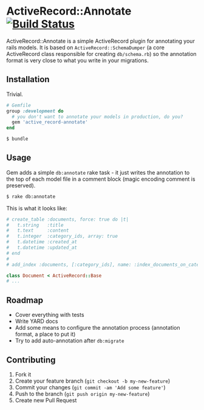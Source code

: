 # ActiveRecord::Annotate [![Build Status](https://travis-ci.org/7even/active_record-annotate.png)](https://travis-ci.org/7even/active_record-annotate)

ActiveRecord::Annotate is a simple ActiveRecord plugin for annotating your rails models. It is based on `ActiveRecord::SchemaDumper` (a core ActiveRecord class responsible for creating `db/schema.rb`) so the annotation format is very close to what you write in your migrations.

## Installation

Trivial.

``` ruby
# Gemfile
group :development do
  # you don't want to annotate your models in production, do you?
  gem 'active_record-annotate'
end
```

``` sh
$ bundle
```

## Usage

Gem adds a simple `db:annotate` rake task - it just writes the annotation to the top of each model file in a comment block (magic encoding comment is preserved).

``` sh
$ rake db:annotate
```

This is what it looks like:

``` ruby
# create_table :documents, force: true do |t|
#   t.string   :title
#   t.text     :content
#   t.integer  :category_ids, array: true
#   t.datetime :created_at
#   t.datetime :updated_at
# end
#
# add_index :documents, [:category_ids], name: :index_documents_on_category_ids, using: :gin

class Document < ActiveRecord::Base
# ...
```

## Roadmap

* Cover everything with tests
* Write YARD docs
* Add some means to configure the annotation process (annotation format, a place to put it)
* Try to add auto-annotation after `db:migrate`

## Contributing

1. Fork it
2. Create your feature branch (`git checkout -b my-new-feature`)
3. Commit your changes (`git commit -am 'Add some feature'`)
4. Push to the branch (`git push origin my-new-feature`)
5. Create new Pull Request
